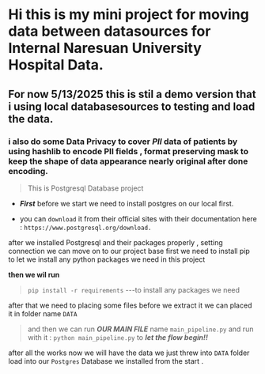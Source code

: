 # Hi this is my mini project for moving data between datasources for Internal Naresuan University Hospital Data.


## For now 5/13/2025 this is stil a demo version that i using local databasesources to testing and load the data.


### **i also do some Data Privacy to cover ***PII*** data of patients by using hashlib to encode PII fields , format preserving mask to keep the shape of data appearance nearly original after done encoding.**


> This is Postgresql Database project

- ***First*** before we start we need to install postgres on our local first.

- you can ```download``` it from their official sites with their documentation here : ```https://www.postgresql.org/download.```


after we installed Postgresql and their packages properly , setting connection we can move on to our project base
first we need to install pip to let we install any python packages we need in this project 

**then we wil run**


> ```pip install -r requirements```   ---to install any packages we need


after that we need to placing some files before we extract it we can placed it in folder name  ```DATA```


> and then we can run ***OUR MAIN FILE*** name ```main_pipeline.py``` and run with it : ```python main_pipeline.py```   to ***let the flow begin!!***


after all the works now we will have the data we just threw into ```DATA``` folder load into our ```Postgres``` Database we installed from the start .
